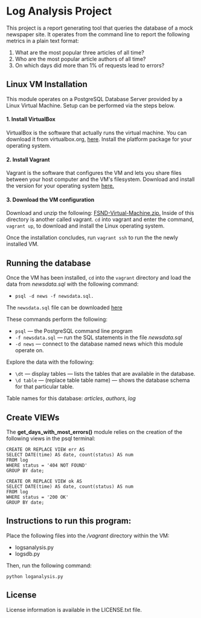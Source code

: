 
# Log Analysis Project
This project is a report generating tool that queries the database of a mock
newspaper site. It operates from the command line to report the following
metrics in a plain text format:
1. What are the most popular three articles of all time?
2. Who are the most popular article authors of all time?
3. On which days did more than 1% of requests lead to errors?

## Linux VM Installation
This module operates on a PostgreSQL Database Server provided by a Linux
Virtual Machine. Setup can be performed via the steps below.

#### 1. Install VirtualBox
VirtualBox is the software that actually runs the virtual machine. You can
download it from virtualbox.org, [here](https://www.virtualbox.org/wiki/Download_Old_Builds_5_1). Install the platform package for your operating system.

#### 2. Install Vagrant
Vagrant is the software that configures the VM and lets you share files
between your host computer and the VM's filesystem. Download and install
the version for your operating system [here.](https://www.vagrantup.com/downloads.html)

#### 3. Download the VM configuration
Download and unzip the following: [FSND-Virtual-Machine.zip.](https://s3.amazonaws.com/video.udacity-data.com/topher/2018/April/5acfbfa3_fsnd-virtual-machine/fsnd-virtual-machine.zip)
Inside of this directory is another called vagrant. `cd` into vagrant and
enter the command, `vagrant up`, to download and install the Linux operating
system.

Once the installation concludes, run `vagrant ssh` to run the the newly
installed VM.

## Running the database
Once the VM has been installed, `cd` into the `vagrant` directory and load
the data from _newsdata.sql_ with the following command:
* `psql -d news -f newsdata.sql.`

The `newsdata.sql` file can be downloaded [here](https://d17h27t6h515a5.cloudfront.net/topher/2016/August/57b5f748_newsdata/newsdata.zip)

These commands perform the following:
* `psql` — the PostgreSQL command line program
* `-f newsdata.sql` — run the SQL statements in the file _newsdata.sql_
* `-d news` — connect to the database named news which this module operate on.

Explore the data with the following:
* `\dt` — display tables — lists the tables that are available in the database.
* `\d table` — (replace table table name) — shows the database schema for
that particular table.

Table names for this database: _articles_, _authors_, _log_

## Create VIEWs

The **get_days_with_most_errors()** module relies on the creation of the
following views in the psql terminal:

```
CREATE OR REPLACE VIEW err AS
SELECT DATE(time) AS date, count(status) AS num
FROM log
WHERE status = '404 NOT FOUND'
GROUP BY date;
```

```
CREATE OR REPLACE VIEW ok AS
SELECT DATE(time) AS date, count(status) AS num
FROM log
WHERE status = '200 OK'
GROUP BY date;
```

## Instructions to run this program:
Place the following files into the _/vagrant_ directory within the VM:
* logsanalysis.py
* logsdb.py

Then, run the following command:

```
python loganalysis.py
```

## License
License information is available in the LICENSE.txt file.
